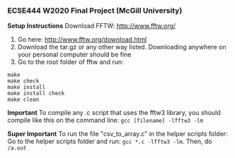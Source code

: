 ### ECSE444 W2020 Final Project (McGill University)

**Setup Instructions**
Download FFTW: http://www.fftw.org/
1. Go here: http://www.fftw.org/download.html
2. Download the tar.gz or any other way listed. Downloading anywhere on your personal computer should be fine
3. Go to the root folder of fftw and run:
```./configure
make
make check
make install
make install check
make clean 
```
**Important**
To compile any .c script that uses the fftw3 library, you should compile like this on the command line:
```gcc [filename] -lfftw3 -lm```

**Super Important** 
To run the file "csv_to_array.c" in the helper scripts folder:
Go to the helper scripts folder and run: `gcc *.c -lfftw3 -lm`. Then, do `/a.out`

